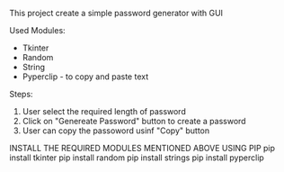 This project create a simple password generator with GUI

Used Modules:   
- Tkinter
- Random
- String
- Pyperclip - to copy and paste text

Steps:
1. User select the required length of password
2. Click on "Genereate Password" button to create a password
3. User can copy the passoword usinf "Copy" button

INSTALL THE REQUIRED MODULES MENTIONED ABOVE USING PIP
pip install tkinter
pip install random
pip install strings
pip install pyperclip
